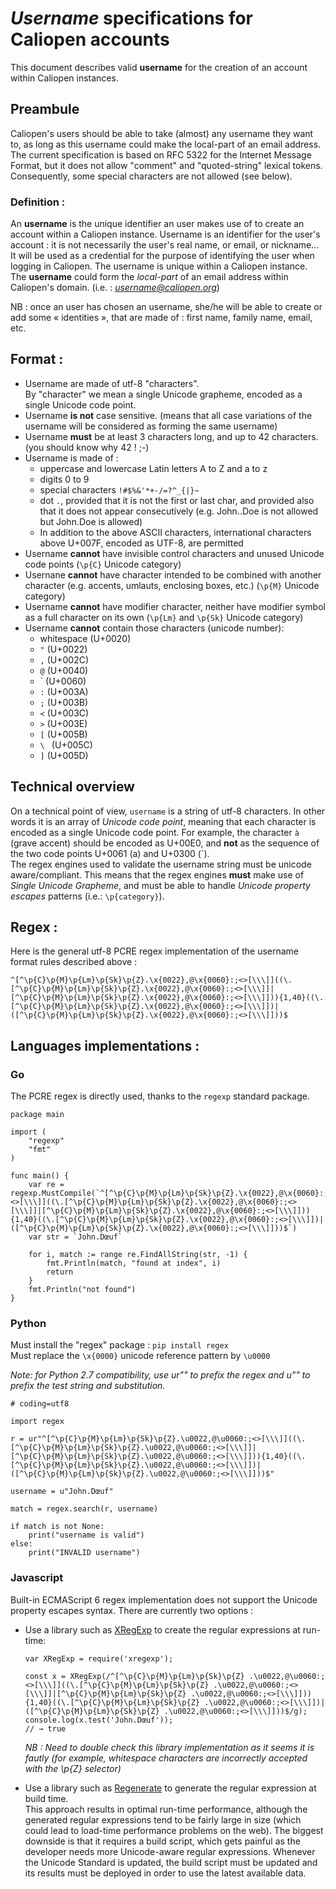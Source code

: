 # _Username_ specifications for Caliopen accounts

This document describes valid **username** for the creation of an account within Caliopen instances.

## Preambule
Caliopen's users should be able to take (almost) any username they want to, as long as this username could make the local-part of an email address.  
The current specification is based on RFC 5322 for the Internet Message Format, but it does not allow "comment" and "quoted-string" lexical tokens. Consequently, some special characters are not allowed (see below).

### Definition :
An **username** is the unique identifier an user makes use of to create an account within a Caliopen instance.
Username is an identifier for the user's account : it is not necessarily the user's real name, or email, or nickname… It will be used as a credential for the purpose of identifying the user when logging in Caliopen. The username is unique within a Caliopen instance.  
The **username** could form the _local-part_ of an email address within Caliopen's domain. (i.e. : _<username@caliopen.org>_)

NB : once an user has chosen an username, she/he will be able to create or add some « identities », that are made of : first name, family name, email, etc.

## Format :

* Username are made of utf-8 "characters".  
By "character" we mean a single Unicode grapheme, encoded as a single Unicode code point.
* Username **is not** case sensitive. (means that all case variations of the username will be considered as forming the same username)
* Username **must** be at least 3 characters long, and up to 42 characters. (you should know why 42 ! ;-)
* Username is made of :
    * uppercase and lowercase Latin letters A to Z and a to z
    * digits 0 to 9
    * special characters `!#$%&'*+-/=?^_{|}~`
    * dot `.`, provided that it is not the first or last char, and provided also that it does not appear consecutively (e.g. John..Doe is not allowed but John.Doe is allowed)
    * In addition to the above ASCII characters, international characters above U+007F, encoded as UTF-8, are permitted
* Username **cannot** have invisible control characters and unused Unicode code points (`\p{C}` Unicode category)
* Usernane **cannot** have character intended to be combined with another character (e.g. accents, umlauts, enclosing boxes, etc.) (`\p{M}` Unicode category)
* Username **cannot** have modifier character, neither have modifier symbol as a full character on its own (`\p{Lm}` and `\p{Sk}` Unicode category)
* Username **cannot** contain those characters (unicode number):
    * whitespace (U+0020)
    * `"` (U+0022)
    * `,` (U+002C)
    * `@` (U+0040)
    *  `  (U+0060)
    * `:` (U+003A)
    * `;` (U+003B)
    * `<` (U+003C)
    * `>` (U+003E)
    * `[` (U+005B)
    * `\ ` (U+005C)
    * `]` (U+005D)

## Technical overview
On a technical point of view, `username` is a string of utf-8 characters. In other words it is an array of _Unicode code point_, meaning that each character is encoded as a single Unicode code point. For example, the character `à` (grave accent) should be encoded as U+00E0, and **not** as the sequence of the two code points U+0061 (a) and U+0300 (\`).  
The regex engines used to validate the username string must be unicode aware/compliant. This means that the regex engines **must** make use of _Single Unicode Grapheme_, and must be able to handle _Unicode property escapes_ patterns (i.e.: `\p{category}`).

## Regex :
Here is the general utf-8 PCRE regex implementation of the username format rules described above :
```
^[^\p{C}\p{M}\p{Lm}\p{Sk}\p{Z}.\x{0022},@\x{0060}:;<>[\\\]]((\.[^\p{C}\p{M}\p{Lm}\p{Sk}\p{Z}.\x{0022},@\x{0060}:;<>[\\\]]|[^\p{C}\p{M}\p{Lm}\p{Sk}\p{Z}.\x{0022},@\x{0060}:;<>[\\\]])){1,40}((\.[^\p{C}\p{M}\p{Lm}\p{Sk}\p{Z}.\x{0022},@\x{0060}:;<>[\\\]])|([^\p{C}\p{M}\p{Lm}\p{Sk}\p{Z}.\x{0022},@\x{0060}:;<>[\\\]]))$
```

## Languages implementations :

### Go

The PCRE regex is directly used, thanks to the `regexp` standard package.
```
package main

import (
    "regexp"
    "fmt"
)

func main() {
    var re = regexp.MustCompile(`^[^\p{C}\p{M}\p{Lm}\p{Sk}\p{Z}.\x{0022},@\x{0060}:;<>[\\\]]((\.[^\p{C}\p{M}\p{Lm}\p{Sk}\p{Z}.\x{0022},@\x{0060}:;<>[\\\]]|[^\p{C}\p{M}\p{Lm}\p{Sk}\p{Z}.\x{0022},@\x{0060}:;<>[\\\]])){1,40}((\.[^\p{C}\p{M}\p{Lm}\p{Sk}\p{Z}.\x{0022},@\x{0060}:;<>[\\\]])|([^\p{C}\p{M}\p{Lm}\p{Sk}\p{Z}.\x{0022},@\x{0060}:;<>[\\\]]))$`)
    var str = `John.Dœuf`

    for i, match := range re.FindAllString(str, -1) {
        fmt.Println(match, "found at index", i)
        return
    }
    fmt.Println("not found")
}
```
### Python
Must install the "regex" package : `pip install regex`  
Must replace the `\x{0000}` unicode reference pattern by `\u0000`

_Note: for Python 2.7 compatibility, use ur"" to prefix the regex and u"" to prefix the test string and substitution._

```
# coding=utf8

import regex

r = ur"^[^\p{C}\p{M}\p{Lm}\p{Sk}\p{Z}.\u0022,@\u0060:;<>[\\\]]((\.[^\p{C}\p{M}\p{Lm}\p{Sk}\p{Z}.\u0022,@\u0060:;<>[\\\]]|[^\p{C}\p{M}\p{Lm}\p{Sk}\p{Z}.\u0022,@\u0060:;<>[\\\]])){1,40}((\.[^\p{C}\p{M}\p{Lm}\p{Sk}\p{Z}.\u0022,@\u0060:;<>[\\\]])|([^\p{C}\p{M}\p{Lm}\p{Sk}\p{Z}.\u0022,@\u0060:;<>[\\\]]))$"

username = u"John.Dœuf"

match = regex.search(r, username)

if match is not None:
    print("username is valid")
else:
    print("INVALID username")
```
### Javascript

Built-in ECMAScript 6 regex implementation does not support the Unicode property escapes syntax. There are currently two options :

* Use a library such as [XRegExp](https://github.com/slevithan/xregexp) to create the regular expressions at run-time:  

    ```
    var XRegExp = require('xregexp');

    const x = XRegExp(/^[^\p{C}\p{M}\p{Lm}\p{Sk}\p{Z} .\u0022,@\u0060:;<>[\\\]]((\.[^\p{C}\p{M}\p{Lm}\p{Sk}\p{Z} .\u0022,@\u0060:;<>[\\\]]|[^\p{C}\p{M}\p{Lm}\p{Sk}\p{Z} .\u0022,@\u0060:;<>[\\\]])){1,40}((\.[^\p{C}\p{M}\p{Lm}\p{Sk}\p{Z} .\u0022,@\u0060:;<>[\\\]])|([^\p{C}\p{M}\p{Lm}\p{Sk}\p{Z} .\u0022,@\u0060:;<>[\\\]]))$/g);
    console.log(x.test('John.Dœuf'));
    // → true
    ```
    *NB : Need to double check this library implementation as it seems it is fautly (for example, whitespace characters are incorrectly accepted with the \p{Z} selector)*
* Use a library such as [Regenerate](https://github.com/mathiasbynens/regenerate) to generate the regular expression at build time.  
This approach results in optimal run-time performance, although the generated regular expressions tend to be fairly large in size (which could lead to load-time performance problems on the web). The biggest downside is that it requires a build script, which gets painful as the developer needs more Unicode-aware regular expressions. Whenever the Unicode Standard is updated, the build script must be updated and its results must be deployed in order to use the latest available data.
